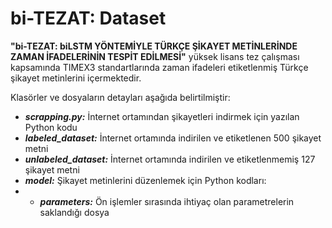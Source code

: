 # bi-TEZAT: Dataset

**"bi-TEZAT: biLSTM YÖNTEMİYLE TÜRKÇE ŞİKAYET METİNLERİNDE ZAMAN İFADELERİNİN TESPİT EDİLMESİ"** yüksek lisans tez çalışması kapsamında TIMEX3 standartlarında zaman ifadeleri etiketlenmiş Türkçe şikayet metinlerini içermektedir.

Klasörler ve dosyaların detayları aşağıda belirtilmiştir:

- ***scrapping.py:*** İnternet ortamından şikayetleri indirmek için yazılan Python kodu
- ***labeled_dataset:*** İnternet ortamında indirilen ve etiketlenen 500 şikayet metni
- ***unlabeled_dataset:*** İnternet ortamında indirilen ve etiketlenmemiş 127 şikayet metni
- ***model:*** Şikayet metinlerini düzenlemek için Python kodları:
- - ***parameters:*** Ön işlemler sırasında ihtiyaç olan parametrelerin saklandığı dosya

